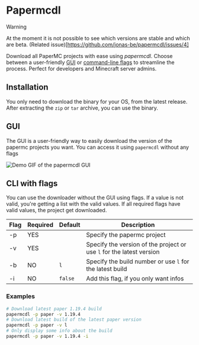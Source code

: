 # Papermcdl

> [!WARNING]
> At the moment it is not possible to see which versions are stable and which are beta. (Related issue)[https://github.com/jonas-be/papermcdl/issues/4]

Download all PaperMC projects with ease using _papermcdl_.
Choose between a user-friendly [GUI](#gui) or [command-line flags](#cli-with-flags) to streamline the process.
Perfect for developers and Minecraft server admins.

## Installation

You only need to download the binary for your OS, from the latest release.
After extracting the ``zip`` or ``tar`` archive, you can use the binary.

## GUI

The GUI is a user-friendly way to easily download the version of the papermc projects you want.
You can access it using ``papermcdl`` without any flags

![Demo GIF of the papermcdl GUI](./docs/papermcdl-demo.gif)

## CLI with flags

You can use the downloader without the GUI using flags. 
If a value is not valid, you're getting a list with the valid values.
If all required flags have valid values, the project get downloaded.

| Flag | Required | Default   | Description                                                            |
|------|----------|-----------|------------------------------------------------------------------------|
| -p   | YES      |           | Specify the papermc project                                            |
| -v   | YES      |           | Specify the version of the project or use ``l`` for the latest version |
| -b   | NO       | ``l``     | Specify the build number or use ``l`` for the latest build             |
| -i   | NO       | ``false`` | Add this flag, if you only want infos                                  |


### Examples

````bash
# Download latest paper 1.19.4 build
papermcdl -p paper -v 1.19.4
# Download latest build of the latest paper version
papermcdl -p paper -v l
# Only display some info about the build
papermcdl -p paper -v 1.19.4 -i
````
